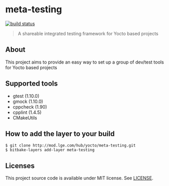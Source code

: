 meta-testing
============

[![build status](http://mod.lge.com:40000/hub/yocto/meta-testing/badges/master/build.svg)](http://mod.lge.com:40000/hub/yocto/meta-testing/commits/master)

> A shareable integrated testing framework for Yocto based projects


About
-----

This project aims to provide an easy way to set up a group of dev/test tools for Yocto based projects


Supported tools
---------------

* gtest (1.10.0)
* gmock (1.10.0)
* cppcheck (1.90)
* cpplint (1.4.5)
* CMakeUtils


How to add the layer to your build
----------------------------------

    $ git clone http://mod.lge.com/hub/yocto/meta-testing.git
    $ bitbake-layers add-layer meta-testing


Licenses
--------

This project source code is available under MIT license. See [LICENSE](LICENSE).

